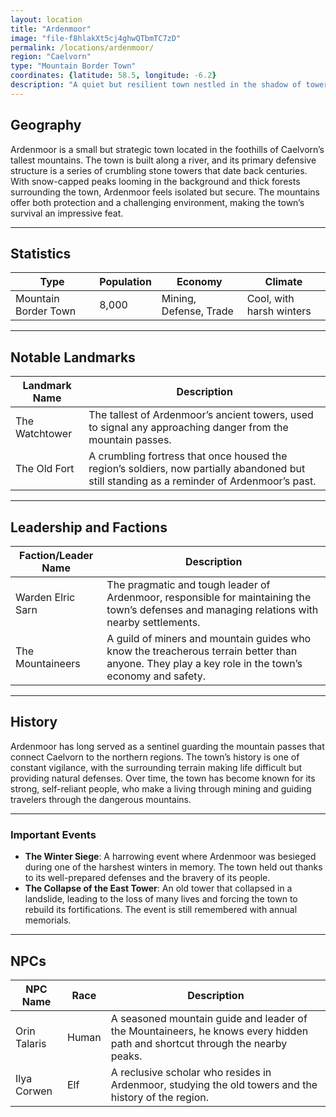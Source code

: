 ```yaml
---
layout: location
title: "Ardenmoor"
image: "file-f8hlakXt5cj4ghwQTbmTC7zD"
permalink: /locations/ardenmoor/
region: "Caelvorn"
type: "Mountain Border Town"
coordinates: {latitude: 58.5, longitude: -6.2}
description: "A quiet but resilient town nestled in the shadow of towering peaks, Ardenmoor guards the mountain passes with its sturdy stone towers and wooden palisades."
---
```


## Geography

Ardenmoor is a small but strategic town located in the foothills of Caelvorn’s tallest mountains. The town is built along a river, and its primary defensive structure is a series of crumbling stone towers that date back centuries. With snow-capped peaks looming in the background and thick forests surrounding the town, Ardenmoor feels isolated but secure. The mountains offer both protection and a challenging environment, making the town’s survival an impressive feat.

---

## Statistics

| Type               | Population | Economy                     | Climate                     |
|--------------------|------------|-----------------------------|-----------------------------|
| Mountain Border Town| 8,000      | Mining, Defense, Trade       | Cool, with harsh winters     |

---

## Notable Landmarks

| Landmark Name          | Description                                                                                     |
|------------------------|-------------------------------------------------------------------------------------------------|
| The Watchtower          | The tallest of Ardenmoor’s ancient towers, used to signal any approaching danger from the mountain passes. |
| The Old Fort            | A crumbling fortress that once housed the region’s soldiers, now partially abandoned but still standing as a reminder of Ardenmoor’s past. |

---

## Leadership and Factions

| Faction/Leader Name       | Description                                                                                     |
|---------------------------|-------------------------------------------------------------------------------------------------|
| Warden Elric Sarn          | The pragmatic and tough leader of Ardenmoor, responsible for maintaining the town’s defenses and managing relations with nearby settlements. |
| The Mountaineers           | A guild of miners and mountain guides who know the treacherous terrain better than anyone. They play a key role in the town’s economy and safety. |

---

## History

Ardenmoor has long served as a sentinel guarding the mountain passes that connect Caelvorn to the northern regions. The town’s history is one of constant vigilance, with the surrounding terrain making life difficult but providing natural defenses. Over time, the town has become known for its strong, self-reliant people, who make a living through mining and guiding travelers through the dangerous mountains.

---

### Important Events

- **The Winter Siege**: A harrowing event where Ardenmoor was besieged during one of the harshest winters in memory. The town held out thanks to its well-prepared defenses and the bravery of its people.
- **The Collapse of the East Tower**: An old tower that collapsed in a landslide, leading to the loss of many lives and forcing the town to rebuild its fortifications. The event is still remembered with annual memorials.

---

## NPCs

| NPC Name                | Race     | Description                                           |
|-------------------------|----------|-------------------------------------------------------|
| Orin Talaris            | Human    | A seasoned mountain guide and leader of the Mountaineers, he knows every hidden path and shortcut through the nearby peaks. |
| Ilya Corwen             | Elf      | A reclusive scholar who resides in Ardenmoor, studying the old towers and the history of the region. |
